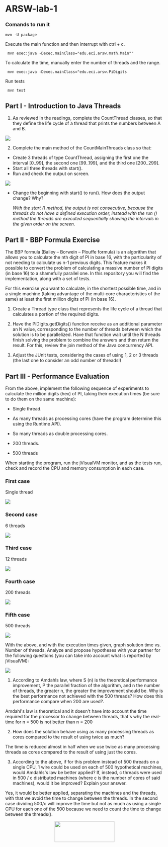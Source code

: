 # ARSW-lab-1

### Comands to run it

``` mvn -U package ```

Execute the main function and then interrupt with ctrl + c.

``` mvn exec:java -Dexec.mainClass="edu.eci.arsw.math.Main""```

To calculate the time, manually enter the number of threads and the range.

``` mvn exec:java -Dexec.mainClass="edu.eci.arsw.PiDigits```

Run tests

``` mvn test```



## Part I - Introduction to Java Threads
1. As reviewed in the readings, complete the CountThread classes, so that they define the life cycle of a thread that prints the numbers between A and B. 

![](https://github.com/jualme/ARSW-lab-1/blob/master/BBP%20Formula/img/CountThread.png)

2. Complete the main method of the CountMainThreads class so that:
  - Create 3 threads of type CountThread, assigning the first one the interval [0..99], the second one [99..199], and the third one [200..299]. 
  - Start all three threads with start(). 
  - Run and check the output on screen. 
  
  ![](https://github.com/jualme/ARSW-lab-1/blob/master/BBP%20Formula/img/CountThreadsMain.png)
  
  - Change the beginning with start() to run(). How does the output change? Why?
  
	_With the start () method, the output is not consecutive, because the threads do not have a defined execution order, instead with the run () method the threads are executed sequentially showing the intervals in the given order on the screen._
	
	

## Part II - BBP Formula Exercise

The BBP formula (Bailey – Borwein – Plouffe formula) is an algorithm that allows you to calculate the nth digit of PI in base 16, with the particularity of not needing to calculate us n-1 previous digits. This feature makes it possible to convert the problem of calculating a massive number of PI digits (in base 16) to a shamefully parallel one. In this repository you will find the implementation, along with a set of tests.

For this exercise you want to calculate, in the shortest possible time, and in a single machine (taking advantage of the multi-core characteristics of the same) at least the first million digits of PI (in base 16).

  1. Create a Thread type class that represents the life cycle of a thread that calculates a portion of the required digits. 

  2. Have the PiDigits.getDigits() function receive as an additional parameter an N value, corresponding to the number of threads between   which the solution is to be parallelized. Have that function wait until the N threads finish solving the problem to combine the answers and then return the result. For this, review the join method of the Java concurrency API. 

  3. Adjust the JUnit tests, considering the cases of using 1, 2 or 3 threads (the last one to consider an odd number of threads!)
  
  ## Part III - Performance Evaluation

From the above, implement the following sequence of experiments to calculate the million digits (hex) of PI, taking their execution times (be sure to do them on the same machine):

   * Single thread. 

   * As many threads as processing cores (have the program determine this using the Runtime API). 

   * So many threads as double processing cores. 

   * 200 threads.

   * 500 threads 

When starting the program, run the jVisualVM monitor, and as the tests run, check and record the CPU and memory consumption in each case.

### First case

Single thread

![](https://github.com/jualme/ARSW-lab-1/blob/master/BBP%20Formula/img/1Thread.PNG)

### Second case

6 threads 

![](https://github.com/jualme/ARSW-lab-1/blob/master/BBP%20Formula/img/6Threads.PNG)

### Third case

12 threads 

![](https://github.com/jualme/ARSW-lab-1/blob/master/BBP%20Formula/img/12threads.PNG)

### Fourth case

200 threads 

![](https://github.com/jualme/ARSW-lab-1/blob/master/BBP%20Formula/img/200threads.PNG)

### Fifth case

500 threads 

![](https://github.com/jualme/ARSW-lab-1/blob/master/BBP%20Formula/img/500threads.PNG)


With the above, and with the execution times given, graph solution time vs. Number of threads. Analyze and propose hypotheses with your partner for the following questions (you can take into account what is reported by jVisualVM):

![](https://github.com/jualme/ARSW-lab-1/blob/master/BBP%20Formula/img/Graph.PNG)

   1. According to Amdahls law, where S (n) is the theoretical performance improvement, P the parallel fraction of the algorithm, and n the number of threads, the greater n, the greater the improvement should be. Why is the best performance not achieved with the 500 threads? How does this performance compare when 200 are used?.
   
Amdahl's law is theoretical and it doesn't have into account the time required for the processor to change between threads, that's why the real-time for n = 500 is not better than n = 200
   
   2. How does the solution behave using as many processing threads as cores compared to the result of using twice as much?
   
  The time is reduced almost in half when we use twice as many processing threads as cores compared to the result of using just the cores.
   
   3. According to the above, if for this problem instead of 500 threads on a single CPU, 1 wire could be used on each of 500 hypothetical machines, would Amdahls's law be better applied? If, instead, c threads were used in 500 / c distributed machines (where c is the number of cores of said machines), would it be improved? Explain your answer.
   
   Yes, it would be better applied, separating the machines and the threads, with that we avoid the time to change between the threads.
   In the second case dividing 500/c will improve the time but not as much as using a single CPU for each one of the 500 because we need to count the time to change between the threads().

<p align="center">
  <img width="190" height="66" src="https://github.com/jualme/ARSW-lab-1/blob/master/BBP%20Formula/img/ahmdahls.png">
</p>
